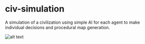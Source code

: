 # civ-simulation

A simulation of a civilization using simple AI for each agent to make individual decisions and procedural map generation.

![alt text](https://imgur.com/a/0i8mZEE)
